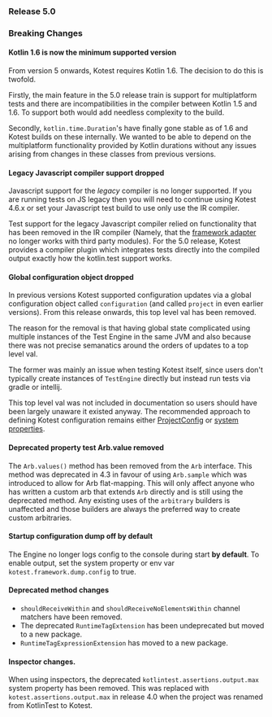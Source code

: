 ### Release 5.0

### Breaking Changes

#### Kotlin 1.6 is now the minimum supported version

From version 5 onwards, Kotest requires Kotlin 1.6. The decision to do this is twofold.

Firstly, the main feature in the 5.0
release train is support for multiplatform tests and there are incompatibilities in the compiler between Kotlin 1.5 and 1.6. To support both
would add needless complexity to the build.

Secondly, `kotlin.time.Duration`'s have finally gone stable as of 1.6 and Kotest
builds on these internally. We wanted to be able to depend on the multiplatform functionality provided by Kotlin durations without
any issues arising from changes in these classes from previous versions.

#### Legacy Javascript compiler support dropped

Javascript support for the _legacy_ compiler is no longer supported. If you are running tests on JS legacy then you will need to continue using Kotest 4.6.x or set your Javascript test build to use only use the IR compiler.

Test support for the legacy Javascript compiler relied on functionality that has been removed in the IR compiler (Namely, that the
[framework adapter](https://kotlinlang.org/api/latest/kotlin.test/kotlin.test/-framework-adapter/) no longer works with third
party modules). For the 5.0 release, Kotest provides a compiler plugin which integrates tests directly into the compiled output exactly
how the kotlin.test support works.

#### Global configuration object dropped

In previous versions Kotest supported configuration updates via a global configuration object called `configuration` (and called `project` in even earlier versions).
From this release onwards, this top level val has been removed.

The reason for the removal is that having global state complicated using multiple instances of the Test Engine in the same JVM and
also because there was not precise semanatics around the orders of updates to a top level val.

The former was mainly an issue when testing Kotest itself, since users don't typically create instances of `TestEngine`
directly but instead run tests via gradle or intellij.

This top level val was not included in documentation so users should have been largely unaware it existed anyway. The
recommended approach to defining Kotest configuration remains
either [ProjectConfig](https://kotest.io/docs/framework/project-config.html)
or [system properties](https://kotest.io/docs/framework/framework-config-props.html).

#### Deprecated property test Arb.value removed

The `Arb.values()` method has been removed from the `Arb` interface. This method was deprecated in 4.3 in favour of using `Arb.sample` which was introduced to allow for Arb flat-mapping. This will only affect anyone who has written a custom arb that extends `Arb` directly and is still using the deprecated method. Any existing uses of the `arbitrary` builders is unaffected and those builders are always the preferred way to create custom arbitraries.

#### Startup configuration dump off by default

The Engine no longer logs config to the console during start **by default**. To enable output, set the system property or env var `kotest.framework.dump.config` to true.

#### Deprecated method changes

* `shouldReceiveWithin` and `shouldReceiveNoElementsWithin` channel matchers have been removed.
* The deprecated `RuntimeTagExtension` has been undeprecated but moved to a new package.
* `RuntimeTagExpressionExtension` has moved to a new package.

#### Inspector changes.

When using inspectors, the deprecated `kotlintest.assertions.output.max` system property has been removed.
This was replaced with `kotest.assertions.output.max` in release 4.0 when the project was renamed
from KotlinTest to Kotest.
